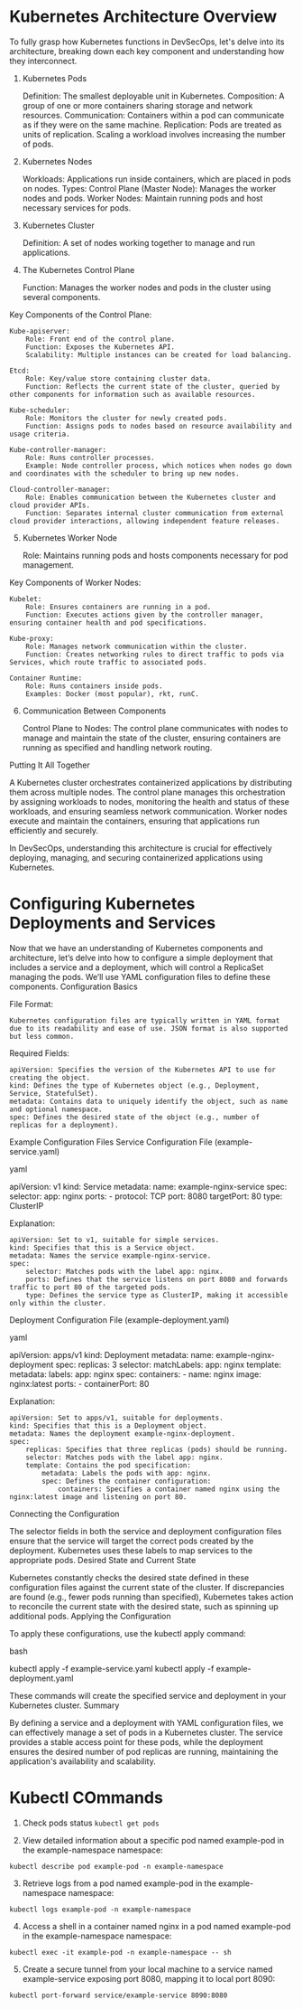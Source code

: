 # Kubernetes Architecture Overview

To fully grasp how Kubernetes functions in DevSecOps, let's delve into its architecture, breaking down each key component and understanding how they interconnect.
1. Kubernetes Pods

    Definition: The smallest deployable unit in Kubernetes.
    Composition: A group of one or more containers sharing storage and network resources.
    Communication: Containers within a pod can communicate as if they were on the same machine.
    Replication: Pods are treated as units of replication. Scaling a workload involves increasing the number of pods.

2. Kubernetes Nodes

    Workloads: Applications run inside containers, which are placed in pods on nodes.
    Types:
        Control Plane (Master Node): Manages the worker nodes and pods.
        Worker Nodes: Maintain running pods and host necessary services for pods.

3. Kubernetes Cluster

    Definition: A set of nodes working together to manage and run applications.

4. The Kubernetes Control Plane

    Function: Manages the worker nodes and pods in the cluster using several components.

Key Components of the Control Plane:

    Kube-apiserver:
        Role: Front end of the control plane.
        Function: Exposes the Kubernetes API.
        Scalability: Multiple instances can be created for load balancing.

    Etcd:
        Role: Key/value store containing cluster data.
        Function: Reflects the current state of the cluster, queried by other components for information such as available resources.

    Kube-scheduler:
        Role: Monitors the cluster for newly created pods.
        Function: Assigns pods to nodes based on resource availability and usage criteria.

    Kube-controller-manager:
        Role: Runs controller processes.
        Example: Node controller process, which notices when nodes go down and coordinates with the scheduler to bring up new nodes.

    Cloud-controller-manager:
        Role: Enables communication between the Kubernetes cluster and cloud provider APIs.
        Function: Separates internal cluster communication from external cloud provider interactions, allowing independent feature releases.

5. Kubernetes Worker Node

    Role: Maintains running pods and hosts components necessary for pod management.

Key Components of Worker Nodes:

    Kubelet:
        Role: Ensures containers are running in a pod.
        Function: Executes actions given by the controller manager, ensuring container health and pod specifications.

    Kube-proxy:
        Role: Manages network communication within the cluster.
        Function: Creates networking rules to direct traffic to pods via Services, which route traffic to associated pods.

    Container Runtime:
        Role: Runs containers inside pods.
        Examples: Docker (most popular), rkt, runC.

6. Communication Between Components

    Control Plane to Nodes: The control plane communicates with nodes to manage and maintain the state of the cluster, ensuring containers are running as specified and handling network routing.

Putting It All Together

A Kubernetes cluster orchestrates containerized applications by distributing them across multiple nodes. The control plane manages this orchestration by assigning workloads to nodes, monitoring the health and status of these workloads, and ensuring seamless network communication. Worker nodes execute and maintain the containers, ensuring that applications run efficiently and securely.

In DevSecOps, understanding this architecture is crucial for effectively deploying, managing, and securing containerized applications using Kubernetes.


# Configuring Kubernetes Deployments and Services

Now that we have an understanding of Kubernetes components and architecture, let’s delve into how to configure a simple deployment that includes a service and a deployment, which will control a ReplicaSet managing the pods. We’ll use YAML configuration files to define these components.
Configuration Basics

File Format:

    Kubernetes configuration files are typically written in YAML format due to its readability and ease of use. JSON format is also supported but less common.

Required Fields:

    apiVersion: Specifies the version of the Kubernetes API to use for creating the object.
    kind: Defines the type of Kubernetes object (e.g., Deployment, Service, StatefulSet).
    metadata: Contains data to uniquely identify the object, such as name and optional namespace.
    spec: Defines the desired state of the object (e.g., number of replicas for a deployment).

Example Configuration Files
Service Configuration File (example-service.yaml)

yaml

apiVersion: v1
kind: Service
metadata:
  name: example-nginx-service
spec:
  selector:
    app: nginx
  ports:
    - protocol: TCP
      port: 8080
      targetPort: 80
  type: ClusterIP

Explanation:

    apiVersion: Set to v1, suitable for simple services.
    kind: Specifies that this is a Service object.
    metadata: Names the service example-nginx-service.
    spec:
        selector: Matches pods with the label app: nginx.
        ports: Defines that the service listens on port 8080 and forwards traffic to port 80 of the targeted pods.
        type: Defines the service type as ClusterIP, making it accessible only within the cluster.

Deployment Configuration File (example-deployment.yaml)

yaml

apiVersion: apps/v1
kind: Deployment
metadata:
  name: example-nginx-deployment
spec:
  replicas: 3
  selector:
    matchLabels:
      app: nginx
  template:
    metadata:
      labels:
        app: nginx
    spec:
      containers:
      - name: nginx
        image: nginx:latest
        ports:
        - containerPort: 80

Explanation:

    apiVersion: Set to apps/v1, suitable for deployments.
    kind: Specifies that this is a Deployment object.
    metadata: Names the deployment example-nginx-deployment.
    spec:
        replicas: Specifies that three replicas (pods) should be running.
        selector: Matches pods with the label app: nginx.
        template: Contains the pod specification:
            metadata: Labels the pods with app: nginx.
            spec: Defines the container configuration:
                containers: Specifies a container named nginx using the nginx:latest image and listening on port 80.

Connecting the Configuration

The selector fields in both the service and deployment configuration files ensure that the service will target the correct pods created by the deployment. Kubernetes uses these labels to map services to the appropriate pods.
Desired State and Current State

Kubernetes constantly checks the desired state defined in these configuration files against the current state of the cluster. If discrepancies are found (e.g., fewer pods running than specified), Kubernetes takes action to reconcile the current state with the desired state, such as spinning up additional pods.
Applying the Configuration

To apply these configurations, use the kubectl apply command:

bash

kubectl apply -f example-service.yaml
kubectl apply -f example-deployment.yaml

These commands will create the specified service and deployment in your Kubernetes cluster.
Summary

By defining a service and a deployment with YAML configuration files, we can effectively manage a set of pods in a Kubernetes cluster. The service provides a stable access point for these pods, while the deployment ensures the desired number of pod replicas are running, maintaining the application's availability and scalability.

# Kubectl COmmands
1. Check pods status
`kubectl get pods`

2. View detailed information about a specific pod named example-pod in the example-namespace namespace:

`kubectl describe pod example-pod -n example-namespace`

3. Retrieve logs from a pod named example-pod in the example-namespace namespace:

`kubectl logs example-pod -n example-namespace`

4. Access a shell in a container named nginx in a pod named example-pod in the example-namespace namespace:

`kubectl exec -it example-pod -n example-namespace -- sh`

5. Create a secure tunnel from your local machine to a service named example-service exposing port 8080, mapping it to local port 8090:

`kubectl port-forward service/example-service 8090:8080`

